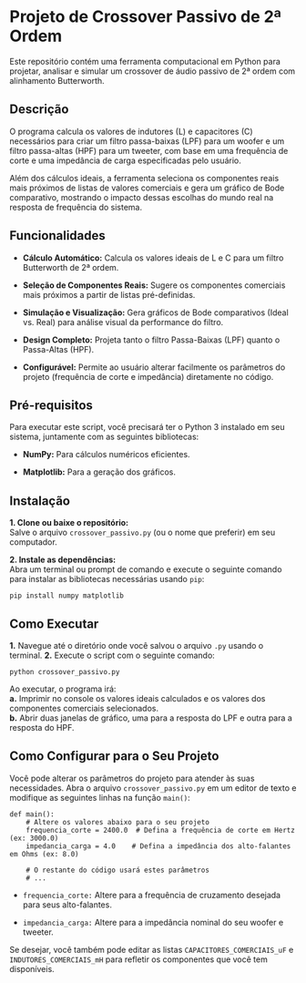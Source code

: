 # Projeto de Crossover Passivo de 2ª Ordem
Este repositório contém uma ferramenta computacional em Python para projetar, analisar e simular um crossover de áudio passivo de 2ª ordem com alinhamento Butterworth.

## Descrição
O programa calcula os valores de indutores (L) e capacitores (C) necessários para criar um filtro passa-baixas (LPF) para um woofer e um filtro passa-altas (HPF) para um tweeter, com base em uma frequência de corte e uma impedância de carga especificadas pelo usuário.

Além dos cálculos ideais, a ferramenta seleciona os componentes reais mais próximos de listas de valores comerciais e gera um gráfico de Bode comparativo, mostrando o impacto dessas escolhas do mundo real na resposta de frequência do sistema.

## Funcionalidades
- **Cálculo Automático:** Calcula os valores ideais de L e C para um filtro Butterworth de 2ª ordem.

- **Seleção de Componentes Reais:** Sugere os componentes comerciais mais próximos a partir de listas pré-definidas.

- **Simulação e Visualização:** Gera gráficos de Bode comparativos (Ideal vs. Real) para análise visual da performance do filtro.

- **Design Completo:** Projeta tanto o filtro Passa-Baixas (LPF) quanto o Passa-Altas (HPF).

- **Configurável:** Permite ao usuário alterar facilmente os parâmetros do projeto (frequência de corte e impedância) diretamente no código.

## Pré-requisitos
Para executar este script, você precisará ter o Python 3 instalado em seu sistema, juntamente com as seguintes bibliotecas:

- **NumPy:** Para cálculos numéricos eficientes.

- **Matplotlib:** Para a geração dos gráficos.

## Instalação
**1. Clone ou baixe o repositório:**
<br>
Salve o arquivo ```crossover_passivo.py``` (ou o nome que preferir) em seu computador.

**2. Instale as dependências:**
<br>
Abra um terminal ou prompt de comando e execute o seguinte comando para instalar as bibliotecas necessárias usando ```pip```:

```
pip install numpy matplotlib
```

## Como Executar
**1.** Navegue até o diretório onde você salvou o arquivo ```.py``` usando o terminal.
**2.** Execute o script com o seguinte comando:

```
python crossover_passivo.py
```

Ao executar, o programa irá:
<br>
**a.** Imprimir no console os valores ideais calculados e os valores dos componentes comerciais selecionados.
<br>
**b.** Abrir duas janelas de gráfico, uma para a resposta do LPF e outra para a resposta do HPF.

## Como Configurar para o Seu Projeto
Você pode  alterar os parâmetros do projeto para atender às suas necessidades. Abra o arquivo ```crossover_passivo.py``` em um editor de texto e modifique as seguintes linhas na função ```main()```:

```
def main():
    # Altere os valores abaixo para o seu projeto
    frequencia_corte = 2400.0  # Defina a frequência de corte em Hertz (ex: 3000.0)
    impedancia_carga = 4.0    # Defina a impedância dos alto-falantes em Ohms (ex: 8.0)

    # O restante do código usará estes parâmetros
    # ...
```

- ```frequencia_corte:``` Altere para a frequência de cruzamento desejada para seus alto-falantes.

- ```impedancia_carga:``` Altere para a impedância nominal do seu woofer e tweeter.

Se desejar, você também pode editar as listas ```CAPACITORES_COMERCIAIS_uF``` e ```INDUTORES_COMERCIAIS_mH``` para refletir os componentes que você tem disponíveis.
